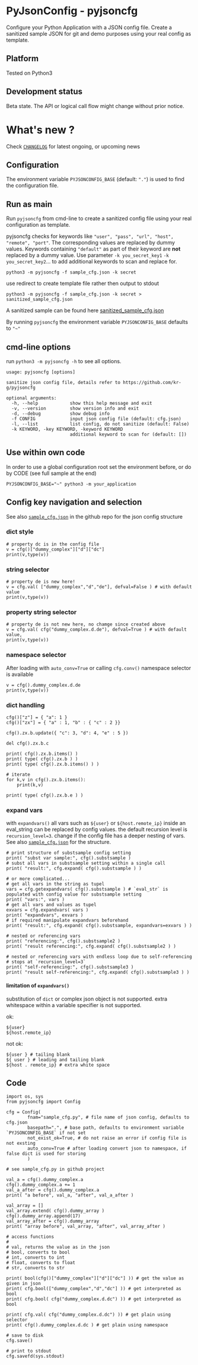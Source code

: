 
# PyJsonConfig - pyjsoncfg

Configure your Python Application with a JSON config file.
Create a sanitized sample JSON for git and demo purposes using your real config as template.


## Platform

Tested on Python3


## Development status

Beta state. The API or logical call flow might change without prior notice.

# What's new ?

Check
[`CHANGELOG`](https://github.com/kr-g/pyjsoncfg/blob/master/CHANGELOG.md)
for latest ongoing, or upcoming news


## Configuration

The environment variable `PYJSONCONFIG_BASE` (default: `"."`) is used to find the configuration file.


## Run as main

Run `pyjsoncfg` from cmd-line to create a sanitized config file using your real configuration as template.

pyjsoncfg checks for keywords like `"user", "pass", "url", "host", "remote", "port"`.
The corresponding values are replaced by dummy values. 
Keywords containing `"default"` as part of their keyword are __not__ replaced by a dummy value.
Use parameter `-k you_secret_key1` `-k you_secret_key2`... to add additional keywords to scan and replace for.

    python3 -m pyjsoncfg -f sample_cfg.json -k secret 

use redirect to create template file rather then output to stdout

    python3 -m pyjsoncfg -f sample_cfg.json -k secret > sanitized_sample_cfg.json

A sanitized sample can be found here [sanitized_sample_cfg.json](https://github.com/kr-g/pyjsoncfg/blob/master/pyjsoncfg/sanitized_sample_cfg.json)

By running `pyjsoncfg` the environment variable `PYJSONCONFIG_BASE` defaults to `"~"`


## cmd-line options

run `python3 -m pyjsoncfg -h` to see all options.


    usage: pyjsoncfg [options]

    sanitize json config file, details refer to https://github.com/kr-g/pyjsoncfg

    optional arguments:
      -h, --help            show this help message and exit
      -v, --version         show version info and exit
      -d, --debug           show debug info
      -f CONFIG             input json config file (default: cfg.json)
      -l, --list            list config, do not sanitize (default: False)
      -k KEYWORD, -key KEYWORD, -keyword KEYWORD
                            additional keyword to scan for (default: [])


## Use within own code

In order to use a global configuration root set the environment before, or do by CODE (see full sample at the end)

    PYJSONCONFIG_BASE="~" python3 -m your_application 


## Config key navigation and selection

See also [`sample_cfg.json`](https://github.com/kr-g/pyjsoncfg/blob/master/pyjsoncfg/sample_cfg.json) in the github repo for the json config structure


### dict style

    # property dc is in the config file
    v = cfg()["dummy_complex"]["d"]["dc"]
    print(v,type(v))

### string selector

    # property de is new here!
    v = cfg.val( ["dummy_complex","d","de"], defval=False ) # with default value
    print(v,type(v))

### property string selector

    # property de is not new here, no chamge since created above
    v = cfg.val( cfg("dummy_complex.d.de"), defval=True ) # with default value, 
    print(v,type(v))

### namespace selector

After loading with `auto_conv=True` or calling `cfg.conv()` namespace selector is available

    v = cfg().dummy_complex.d.de
    print(v,type(v))

### dict handling

    cfg()["z"] = { "a": 1 }    
    cfg()["zx"] = { "a" : 1, "b" : { "c" : 2 }}
    
    cfg().zx.b.update({ "c": 3, "d": 4, "e" : 5 })

    del cfg().zx.b.c
    
    print( cfg().zx.b.items() ) 
    print( type( cfg().zx.b ) )
    print( type( cfg().zx.b.items() ) )
    
    # iterate
    for k,v in cfg().zx.b.items():
        print(k,v)

    print( type( cfg().zx.b.e ) )
    
### expand vars

with `expandvars()` all vars such as `${user}` or `${host.remote_ip}` inside an eval_string can be replaced by config values.
the default recursion level is `recursion_level=3`. change if the config file has a deeper nesting of vars.
See also [`sample_cfg.json`](https://github.com/kr-g/pyjsoncfg/blob/master/pyjsoncfg/sample_cfg.json) for the structure.

    # print structure of substsample config setting
    print( "subst var sample:", cfg().substsample )
    # subst all vars in substsample setting within a single call
    print( "result:", cfg.expand( cfg().substsample ) )
    
    # or more complicated...
    # get all vars in the string as tupel
    vars = cfg.getexpandvars( cfg().substsample ) # `eval_str` is populated with config value for substsample setting
    print( "vars:", vars )
    # get all vars and values as tupel
    exvars = cfg.expandvars( vars ) 
    print( "expandvars", exvars )
    # if required manipulate expandvars beforehand
    print( "result:", cfg.expand( cfg().substsample, expandvars=exvars ) )

    # nested or referencing vars
    print( "referencing:", cfg().substsample2 ) 
    print( "result referencing:", cfg.expand( cfg().substsample2 ) )

    # nested or referencing vars with endless loop due to self-referencing
    # stops at `recursion_level=3`
    print( "self-referencing:", cfg().substsample3 ) 
    print( "result self-referencing:", cfg.expand( cfg().substsample3 ) )
  
#### limitation of `expandvars()`
  
substitution of `dict` or complex json object is not supported.
extra whitespace within a variable specifier is not supported.

ok:

    ${user}
    ${host.remote_ip}
    
not ok:

    ${user } # tailing blank
    ${ user } # leading and tailing blank
    ${host . remote_ip} # extra white space


## Code

    import os, sys
    from pyjsoncfg import Config

    cfg = Config(
            fnam="sample_cfg.py", # file name of json config, defaults to cfg.json
            basepath=".", # base path, defaults to environment variable `PYJSONCONFIG_BASE` if not set
            not_exist_ok=True, # do not raise an error if config file is not exsting 
            auto_conv=True # after loading convert json to namespace, if false dict is used for storing
            )

    # see sample_cfg.py in github project

    val_a = cfg().dummy_complex.a 
    cfg().dummy_complex.a += 1
    val_a_after = cfg().dummy_complex.a 
    print( "a before", val_a, "after", val_a_after )

    val_array = []
    val_array.extend( cfg().dummy_array )
    cfg().dummy_array.append(17)
    val_array_after = cfg().dummy_array
    print( "array before", val_array, "after", val_array_after )

    # access functions
    #
    # val, returns the value as in the json
    # bool, converts to bool
    # int, converts to int
    # float, converts to float
    # str, converts to str

    print( bool(cfg()["dummy_complex"]["d"]["dc"] )) # get the value as given in json
    print( cfg.bool(["dummy_complex","d","dc"] )) # get interpreted as bool
    print( cfg.bool( cfg("dummy_complex.d.dc") )) # get interpreted as bool

    print( cfg.val( cfg("dummy_complex.d.dc") )) # get plain using selector
    print( cfg().dummy_complex.d.dc ) # get plain using namespace

    # save to disk
    cfg.save()

    # print to stdout
    cfg.savefd(sys.stdout)


